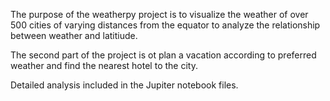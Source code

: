 The purpose of the weatherpy project is to visualize the weather of over 500 cities of varying distances from the equator to analyze the relationship between weather and latitiude.

The second part of the project is ot plan a vacation according to preferred weather and find the nearest hotel to the city.

Detailed analysis included in the Jupiter notebook files.
